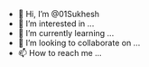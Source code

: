 - 👋 Hi, I’m @01Sukhesh
- 👀 I’m interested in ...
- 🌱 I’m currently learning ...
- 💞️ I’m looking to collaborate on ...
- 📫 How to reach me ...

<!---
01Sukhesh/01Sukhesh is a ✨ special ✨ repository because its `README.md` (this file) appears on your GitHub profile.
You can click the Preview link to take a look at your changes.
--->
